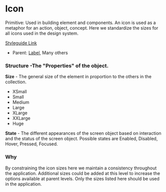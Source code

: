 # Icon

Primitive: Used in building element and components. An icon is used as a metaphor for an action, object, concept. Here we standardize the sizes for all icons used in the design system.

[Styleguide Link]()

- Parent: [Label](https://github.com/able-app/docs/blob/b10f6d1205bbfb1cddfd150d1390ba848812d9d0/controls/%CE%B5%20elements/label.md), Many others

### Structure -The "Properties" of the object.

**Size** - The general size of the element in proportion to the others in the collection.

- XSmall
- Small
- Medium
- Large
- XLarge
- XXLarge
- Huge

**State** - The different appearances of the screen object based on interaction and the status of the screen object.  Possible states are Enabled, Disabled, Hover, Pressed, Focused.

### Why

By constraining the icon sizes here we maintain a consistency throughout the application.  Additional sizes could be added at this level to increase the options available at parent levels.  Only the sizes listed here should be used in the application.